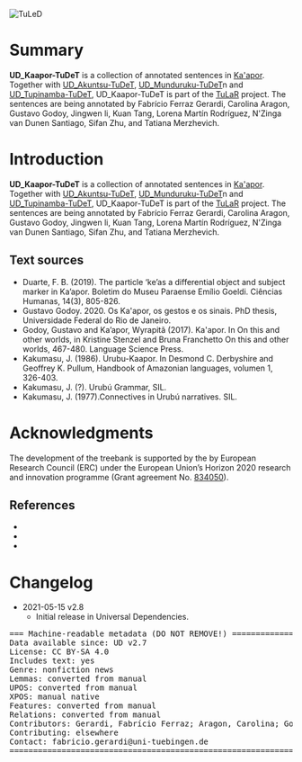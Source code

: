 ![TuLeD](not-to-release/mapNimu2.png)

# Summary

**UD_Kaapor-TuDeT** is a collection of annotated sentences in [Ka'apor](https://glottolog.org/resource/languoid/id/urub1250). Together with [UD_Akuntsu-TuDeT](https://github.com/UniversalDependencies/UD_Akuntsu-TuDeT), [UD_Munduruku-TuDeT](https://github.com/UniversalDependencies/UD_Munduruku-TuDeT)n and [UD_Tupinamba-TuDeT](https://github.com/UniversalDependencies/UD_Tupinamba-TuDeT), UD_Kaapor-TuDeT is part of the [TuLaR](https://tular.org) project. The sentences are being annotated by Fabrício Ferraz Gerardi, Carolina Aragon, Gustavo Godoy, Jingwen li, Kuan Tang, Lorena Martín Rodríguez, N'Zinga van Dunen Santiago, Sifan Zhu, and Tatiana Merzhevich.


# Introduction

**UD_Kaapor-TuDeT** is a collection of annotated sentences in [Ka'apor](https://glottolog.org/resource/languoid/id/urub1250). Together with [UD_Akuntsu-TuDeT](https://github.com/UniversalDependencies/UD_Akuntsu-TuDeT), [UD_Munduruku-TuDeT](https://github.com/UniversalDependencies/UD_Munduruku-TuDeT)n and [UD_Tupinamba-TuDeT](https://github.com/UniversalDependencies/UD_Tupinamba-TuDeT), UD_Kaapor-TuDeT is part of the [TuLaR](https://tular.org) project. The sentences are being annotated by Fabrício Ferraz Gerardi, Carolina Aragon, Gustavo Godoy, Jingwen li, Kuan Tang, Lorena Martín Rodríguez, N'Zinga van Dunen Santiago, Sifan Zhu, and Tatiana Merzhevich.

## Text sources

* Duarte, F. B. (2019). The particle ‘ke’as a differential object and subject marker in Ka’apor. Boletim do Museu Paraense Emílio Goeldi. Ciências Humanas, 14(3), 805-826.
* Gustavo Godoy. 2020. Os Ka'apor, os gestos e os sinais. PhD thesis, Universidade Federal do Rio de Janeiro.
* Godoy, Gustavo and Ka’apor, Wyrapitã  (2017). Ka'apor. In On this and other worlds, in Kristine Stenzel and Bruna Franchetto On this and other worlds, 467-480. Language Science Press. 
* Kakumasu, J. (1986). Urubu-Kaapor. In Desmond C. Derbyshire and Geoffrey K. Pullum, Handbook of Amazonian languages, volumen 1, 326-403.
* Kakumasu, J. (?). Urubú Grammar, SIL.
* Kakumasu, J. (1977).Connectives in Urubú narratives. SIL.



# Acknowledgments

The development of the treebank is supported by the by European Research Council (ERC) under the European Union’s Horizon 2020 research and innovation programme (Grant agreement No. [834050](https://uni-tuebingen.de/fakultaeten/philosophische-fakultaet/fachbereiche/neuphilologie/seminar-fuer-sprachwissenschaft/arbeitsbereiche/allg-sprachwissenschaft/projekte/crosslingference/)).

## References

*

*

*


# Changelog

* 2021-05-15 v2.8
  * Initial release in Universal Dependencies.


<pre>
=== Machine-readable metadata (DO NOT REMOVE!) ================================
Data available since: UD v2.7
License: CC BY-SA 4.0
Includes text: yes
Genre: nonfiction news
Lemmas: converted from manual
UPOS: converted from manual
XPOS: manual native
Features: converted from manual
Relations: converted from manual
Contributors: Gerardi, Fabrício Ferraz; Aragon, Carolina; Godoy, Gustavo
Contributing: elsewhere
Contact: fabricio.gerardi@uni-tuebingen.de
===============================================================================
</pre>
